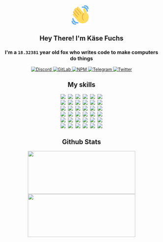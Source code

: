 <div><p align=center><img src=./resources/images/wave.gif width=64px height=64px></p><h2 align=center>Hey There! I'm Käse Fuchs</h2><h3 align=center>I'm a <code>18.32381</code> year old fox who writes code to make computers do things</h3><p align=center><a href=https://discord.com/users/507526681125322772><img alt=Discord src="https://img.shields.io/badge/Discord-5865F2?logo=discord&logoColor=white&style=flat-square#cd6df0e137eb68067bd050a16ea6dbc8"> </a><a href=https://gitlab.com/kasefuchs><img alt=GitLab src="https://img.shields.io/badge/GitLab-330F63?logo=gitlab&logoColor=white&style=flat-square#cd6df0e137eb68067bd050a16ea6dbc8"> </a><a href=https://npmjs.com/~kasefuchs><img alt=NPM src="https://img.shields.io/badge/NPM-CB3837?logo=npm&logoColor=white&style=flat-square#cd6df0e137eb68067bd050a16ea6dbc8"> </a><a href=https://t.me/kasefuchs><img alt=Telegram src="https://img.shields.io/badge/Telegram-2CA5E0?logo=telegram&logoColor=white&style=flat-square#cd6df0e137eb68067bd050a16ea6dbc8"> </a><a href=https://twitter.com/kasefuchs><img alt=Twitter src="https://img.shields.io/badge/Twitter-1DA1F2?logo=twitter&logoColor=white&style=flat-square#cd6df0e137eb68067bd050a16ea6dbc8"></a></p><h2 align=center>My skills</h2><p align=center><a href=https://aws.amazon.com/ ><picture><source srcset="https://skillicons.dev/icons?i=aws&theme=dark#cd6df0e137eb68067bd050a16ea6dbc8" media="(prefers-color-scheme: dark)"><source srcset="https://skillicons.dev/icons?i=aws&theme=light#cd6df0e137eb68067bd050a16ea6dbc8" media="(prefers-color-scheme: light), (prefers-color-scheme: no-preference)"><img src="https://skillicons.dev/icons?i=aws&theme=light#cd6df0e137eb68067bd050a16ea6dbc8"></picture></a>&nbsp;&nbsp;<a href=https://en.wikipedia.org/wiki/Bash_(Unix_shell)><picture><source srcset="https://skillicons.dev/icons?i=bash&theme=dark#cd6df0e137eb68067bd050a16ea6dbc8" media="(prefers-color-scheme: dark)"><source srcset="https://skillicons.dev/icons?i=bash&theme=light#cd6df0e137eb68067bd050a16ea6dbc8" media="(prefers-color-scheme: light), (prefers-color-scheme: no-preference)"><img src="https://skillicons.dev/icons?i=bash&theme=light#cd6df0e137eb68067bd050a16ea6dbc8"></picture></a>&nbsp;&nbsp;<a href=https://discord.com/developers/docs><picture><source srcset="https://skillicons.dev/icons?i=bots&theme=dark#cd6df0e137eb68067bd050a16ea6dbc8" media="(prefers-color-scheme: dark)"><source srcset="https://skillicons.dev/icons?i=bots&theme=light#cd6df0e137eb68067bd050a16ea6dbc8" media="(prefers-color-scheme: light), (prefers-color-scheme: no-preference)"><img src="https://skillicons.dev/icons?i=bots&theme=light#cd6df0e137eb68067bd050a16ea6dbc8"></picture></a>&nbsp;&nbsp;<a href=https://www.cloudflare.com/ ><picture><source srcset="https://skillicons.dev/icons?i=cloudflare&theme=dark#cd6df0e137eb68067bd050a16ea6dbc8" media="(prefers-color-scheme: dark)"><source srcset="https://skillicons.dev/icons?i=cloudflare&theme=light#cd6df0e137eb68067bd050a16ea6dbc8" media="(prefers-color-scheme: light), (prefers-color-scheme: no-preference)"><img src="https://skillicons.dev/icons?i=cloudflare&theme=light#cd6df0e137eb68067bd050a16ea6dbc8"></picture></a>&nbsp;&nbsp;<a href=https://en.wikipedia.org/wiki/CSS><picture><source srcset="https://skillicons.dev/icons?i=css&theme=dark#cd6df0e137eb68067bd050a16ea6dbc8" media="(prefers-color-scheme: dark)"><source srcset="https://skillicons.dev/icons?i=css&theme=light#cd6df0e137eb68067bd050a16ea6dbc8" media="(prefers-color-scheme: light), (prefers-color-scheme: no-preference)"><img src="https://skillicons.dev/icons?i=css&theme=light#cd6df0e137eb68067bd050a16ea6dbc8"></picture></a>&nbsp;&nbsp;<a href=https://www.docker.com/ ><picture><source srcset="https://skillicons.dev/icons?i=docker&theme=dark#cd6df0e137eb68067bd050a16ea6dbc8" media="(prefers-color-scheme: dark)"><source srcset="https://skillicons.dev/icons?i=docker&theme=light#cd6df0e137eb68067bd050a16ea6dbc8" media="(prefers-color-scheme: light), (prefers-color-scheme: no-preference)"><img src="https://skillicons.dev/icons?i=docker&theme=light#cd6df0e137eb68067bd050a16ea6dbc8"></picture></a><br><a href=https://www.electronjs.org/ ><picture><source srcset="https://skillicons.dev/icons?i=electron&theme=dark#cd6df0e137eb68067bd050a16ea6dbc8" media="(prefers-color-scheme: dark)"><source srcset="https://skillicons.dev/icons?i=electron&theme=light#cd6df0e137eb68067bd050a16ea6dbc8" media="(prefers-color-scheme: light), (prefers-color-scheme: no-preference)"><img src="https://skillicons.dev/icons?i=electron&theme=light#cd6df0e137eb68067bd050a16ea6dbc8"></picture></a>&nbsp;&nbsp;<a href=https://expressjs.com/ ><picture><source srcset="https://skillicons.dev/icons?i=express&theme=dark#cd6df0e137eb68067bd050a16ea6dbc8" media="(prefers-color-scheme: dark)"><source srcset="https://skillicons.dev/icons?i=express&theme=light#cd6df0e137eb68067bd050a16ea6dbc8" media="(prefers-color-scheme: light), (prefers-color-scheme: no-preference)"><img src="https://skillicons.dev/icons?i=express&theme=light#cd6df0e137eb68067bd050a16ea6dbc8"></picture></a>&nbsp;&nbsp;<a href=https://www.figma.com/ ><picture><source srcset="https://skillicons.dev/icons?i=figma&theme=dark#cd6df0e137eb68067bd050a16ea6dbc8" media="(prefers-color-scheme: dark)"><source srcset="https://skillicons.dev/icons?i=figma&theme=light#cd6df0e137eb68067bd050a16ea6dbc8" media="(prefers-color-scheme: light), (prefers-color-scheme: no-preference)"><img src="https://skillicons.dev/icons?i=figma&theme=light#cd6df0e137eb68067bd050a16ea6dbc8"></picture></a>&nbsp;&nbsp;<a href=https://firebase.google.com/ ><picture><source srcset="https://skillicons.dev/icons?i=firebase&theme=dark#cd6df0e137eb68067bd050a16ea6dbc8" media="(prefers-color-scheme: dark)"><source srcset="https://skillicons.dev/icons?i=firebase&theme=light#cd6df0e137eb68067bd050a16ea6dbc8" media="(prefers-color-scheme: light), (prefers-color-scheme: no-preference)"><img src="https://skillicons.dev/icons?i=firebase&theme=light#cd6df0e137eb68067bd050a16ea6dbc8"></picture></a>&nbsp;&nbsp;<a href=https://flask.palletsprojects.com/ ><picture><source srcset="https://skillicons.dev/icons?i=flask&theme=dark#cd6df0e137eb68067bd050a16ea6dbc8" media="(prefers-color-scheme: dark)"><source srcset="https://skillicons.dev/icons?i=flask&theme=light#cd6df0e137eb68067bd050a16ea6dbc8" media="(prefers-color-scheme: light), (prefers-color-scheme: no-preference)"><img src="https://skillicons.dev/icons?i=flask&theme=light#cd6df0e137eb68067bd050a16ea6dbc8"></picture></a>&nbsp;&nbsp;<a href=https://cloud.google.com/ ><picture><source srcset="https://skillicons.dev/icons?i=gcp&theme=dark#cd6df0e137eb68067bd050a16ea6dbc8" media="(prefers-color-scheme: dark)"><source srcset="https://skillicons.dev/icons?i=gcp&theme=light#cd6df0e137eb68067bd050a16ea6dbc8" media="(prefers-color-scheme: light), (prefers-color-scheme: no-preference)"><img src="https://skillicons.dev/icons?i=gcp&theme=light#cd6df0e137eb68067bd050a16ea6dbc8"></picture></a><br><a href=https://git-scm.com/ ><picture><source srcset="https://skillicons.dev/icons?i=git&theme=dark#cd6df0e137eb68067bd050a16ea6dbc8" media="(prefers-color-scheme: dark)"><source srcset="https://skillicons.dev/icons?i=git&theme=light#cd6df0e137eb68067bd050a16ea6dbc8" media="(prefers-color-scheme: light), (prefers-color-scheme: no-preference)"><img src="https://skillicons.dev/icons?i=git&theme=light#cd6df0e137eb68067bd050a16ea6dbc8"></picture></a>&nbsp;&nbsp;<a href=https://github.com/ ><picture><source srcset="https://skillicons.dev/icons?i=github&theme=dark#cd6df0e137eb68067bd050a16ea6dbc8" media="(prefers-color-scheme: dark)"><source srcset="https://skillicons.dev/icons?i=github&theme=light#cd6df0e137eb68067bd050a16ea6dbc8" media="(prefers-color-scheme: light), (prefers-color-scheme: no-preference)"><img src="https://skillicons.dev/icons?i=github&theme=light#cd6df0e137eb68067bd050a16ea6dbc8"></picture></a>&nbsp;&nbsp;<a href=https://gitlab.com/ ><picture><source srcset="https://skillicons.dev/icons?i=gitlab&theme=dark#cd6df0e137eb68067bd050a16ea6dbc8" media="(prefers-color-scheme: dark)"><source srcset="https://skillicons.dev/icons?i=gitlab&theme=light#cd6df0e137eb68067bd050a16ea6dbc8" media="(prefers-color-scheme: light), (prefers-color-scheme: no-preference)"><img src="https://skillicons.dev/icons?i=gitlab&theme=light#cd6df0e137eb68067bd050a16ea6dbc8"></picture></a>&nbsp;&nbsp;<a href=https://www.heroku.com/ ><picture><source srcset="https://skillicons.dev/icons?i=heroku&theme=dark#cd6df0e137eb68067bd050a16ea6dbc8" media="(prefers-color-scheme: dark)"><source srcset="https://skillicons.dev/icons?i=heroku&theme=light#cd6df0e137eb68067bd050a16ea6dbc8" media="(prefers-color-scheme: light), (prefers-color-scheme: no-preference)"><img src="https://skillicons.dev/icons?i=heroku&theme=light#cd6df0e137eb68067bd050a16ea6dbc8"></picture></a>&nbsp;&nbsp;<a href=https://en.wikipedia.org/wiki/HTML><picture><source srcset="https://skillicons.dev/icons?i=html&theme=dark#cd6df0e137eb68067bd050a16ea6dbc8" media="(prefers-color-scheme: dark)"><source srcset="https://skillicons.dev/icons?i=html&theme=light#cd6df0e137eb68067bd050a16ea6dbc8" media="(prefers-color-scheme: light), (prefers-color-scheme: no-preference)"><img src="https://skillicons.dev/icons?i=html&theme=light#cd6df0e137eb68067bd050a16ea6dbc8"></picture></a>&nbsp;&nbsp;<a href=https://en.wikipedia.org/wiki/JavaScript><picture><source srcset="https://skillicons.dev/icons?i=js&theme=dark#cd6df0e137eb68067bd050a16ea6dbc8" media="(prefers-color-scheme: dark)"><source srcset="https://skillicons.dev/icons?i=js&theme=light#cd6df0e137eb68067bd050a16ea6dbc8" media="(prefers-color-scheme: light), (prefers-color-scheme: no-preference)"><img src="https://skillicons.dev/icons?i=js&theme=light#cd6df0e137eb68067bd050a16ea6dbc8"></picture></a><br><a href=https://en.wikipedia.org/wiki/Linux><picture><source srcset="https://skillicons.dev/icons?i=linux&theme=dark#cd6df0e137eb68067bd050a16ea6dbc8" media="(prefers-color-scheme: dark)"><source srcset="https://skillicons.dev/icons?i=linux&theme=light#cd6df0e137eb68067bd050a16ea6dbc8" media="(prefers-color-scheme: light), (prefers-color-scheme: no-preference)"><img src="https://skillicons.dev/icons?i=linux&theme=light#cd6df0e137eb68067bd050a16ea6dbc8"></picture></a>&nbsp;&nbsp;<a href=https://mui.com/ ><picture><source srcset="https://skillicons.dev/icons?i=materialui&theme=dark#cd6df0e137eb68067bd050a16ea6dbc8" media="(prefers-color-scheme: dark)"><source srcset="https://skillicons.dev/icons?i=materialui&theme=light#cd6df0e137eb68067bd050a16ea6dbc8" media="(prefers-color-scheme: light), (prefers-color-scheme: no-preference)"><img src="https://skillicons.dev/icons?i=materialui&theme=light#cd6df0e137eb68067bd050a16ea6dbc8"></picture></a>&nbsp;&nbsp;<a href=https://en.wikipedia.org/wiki/Markdown><picture><source srcset="https://skillicons.dev/icons?i=md&theme=dark#cd6df0e137eb68067bd050a16ea6dbc8" media="(prefers-color-scheme: dark)"><source srcset="https://skillicons.dev/icons?i=md&theme=light#cd6df0e137eb68067bd050a16ea6dbc8" media="(prefers-color-scheme: light), (prefers-color-scheme: no-preference)"><img src="https://skillicons.dev/icons?i=md&theme=light#cd6df0e137eb68067bd050a16ea6dbc8"></picture></a>&nbsp;&nbsp;<a href=https://www.mongodb.com/ ><picture><source srcset="https://skillicons.dev/icons?i=mongodb&theme=dark#cd6df0e137eb68067bd050a16ea6dbc8" media="(prefers-color-scheme: dark)"><source srcset="https://skillicons.dev/icons?i=mongodb&theme=light#cd6df0e137eb68067bd050a16ea6dbc8" media="(prefers-color-scheme: light), (prefers-color-scheme: no-preference)"><img src="https://skillicons.dev/icons?i=mongodb&theme=light#cd6df0e137eb68067bd050a16ea6dbc8"></picture></a>&nbsp;&nbsp;<a href=https://www.mysql.com/ ><picture><source srcset="https://skillicons.dev/icons?i=mysql&theme=dark#cd6df0e137eb68067bd050a16ea6dbc8" media="(prefers-color-scheme: dark)"><source srcset="https://skillicons.dev/icons?i=mysql&theme=light#cd6df0e137eb68067bd050a16ea6dbc8" media="(prefers-color-scheme: light), (prefers-color-scheme: no-preference)"><img src="https://skillicons.dev/icons?i=mysql&theme=light#cd6df0e137eb68067bd050a16ea6dbc8"></picture></a>&nbsp;&nbsp;<a href=https://nextjs.org/ ><picture><source srcset="https://skillicons.dev/icons?i=nextjs&theme=dark#cd6df0e137eb68067bd050a16ea6dbc8" media="(prefers-color-scheme: dark)"><source srcset="https://skillicons.dev/icons?i=nextjs&theme=light#cd6df0e137eb68067bd050a16ea6dbc8" media="(prefers-color-scheme: light), (prefers-color-scheme: no-preference)"><img src="https://skillicons.dev/icons?i=nextjs&theme=light#cd6df0e137eb68067bd050a16ea6dbc8"></picture></a><br><a href=https://nodejs.org/en/ ><picture><source srcset="https://skillicons.dev/icons?i=nodejs&theme=dark#cd6df0e137eb68067bd050a16ea6dbc8" media="(prefers-color-scheme: dark)"><source srcset="https://skillicons.dev/icons?i=nodejs&theme=light#cd6df0e137eb68067bd050a16ea6dbc8" media="(prefers-color-scheme: light), (prefers-color-scheme: no-preference)"><img src="https://skillicons.dev/icons?i=nodejs&theme=light#cd6df0e137eb68067bd050a16ea6dbc8"></picture></a>&nbsp;&nbsp;<a href=https://www.postgresql.org/ ><picture><source srcset="https://skillicons.dev/icons?i=postgres&theme=dark#cd6df0e137eb68067bd050a16ea6dbc8" media="(prefers-color-scheme: dark)"><source srcset="https://skillicons.dev/icons?i=postgres&theme=light#cd6df0e137eb68067bd050a16ea6dbc8" media="(prefers-color-scheme: light), (prefers-color-scheme: no-preference)"><img src="https://skillicons.dev/icons?i=postgres&theme=light#cd6df0e137eb68067bd050a16ea6dbc8"></picture></a>&nbsp;&nbsp;<a href=https://learn.microsoft.com/en-us/powershell/ ><picture><source srcset="https://skillicons.dev/icons?i=powershell&theme=dark#cd6df0e137eb68067bd050a16ea6dbc8" media="(prefers-color-scheme: dark)"><source srcset="https://skillicons.dev/icons?i=powershell&theme=light#cd6df0e137eb68067bd050a16ea6dbc8" media="(prefers-color-scheme: light), (prefers-color-scheme: no-preference)"><img src="https://skillicons.dev/icons?i=powershell&theme=light#cd6df0e137eb68067bd050a16ea6dbc8"></picture></a>&nbsp;&nbsp;<a href=https://www.python.org/ ><picture><source srcset="https://skillicons.dev/icons?i=py&theme=dark#cd6df0e137eb68067bd050a16ea6dbc8" media="(prefers-color-scheme: dark)"><source srcset="https://skillicons.dev/icons?i=py&theme=light#cd6df0e137eb68067bd050a16ea6dbc8" media="(prefers-color-scheme: light), (prefers-color-scheme: no-preference)"><img src="https://skillicons.dev/icons?i=py&theme=light#cd6df0e137eb68067bd050a16ea6dbc8"></picture></a>&nbsp;&nbsp;<a href=https://www.raspberrypi.org/ ><picture><source srcset="https://skillicons.dev/icons?i=raspberrypi&theme=dark#cd6df0e137eb68067bd050a16ea6dbc8" media="(prefers-color-scheme: dark)"><source srcset="https://skillicons.dev/icons?i=raspberrypi&theme=light#cd6df0e137eb68067bd050a16ea6dbc8" media="(prefers-color-scheme: light), (prefers-color-scheme: no-preference)"><img src="https://skillicons.dev/icons?i=raspberrypi&theme=light#cd6df0e137eb68067bd050a16ea6dbc8"></picture></a>&nbsp;&nbsp;<a href=https://reactjs.org/ ><picture><source srcset="https://skillicons.dev/icons?i=react&theme=dark#cd6df0e137eb68067bd050a16ea6dbc8" media="(prefers-color-scheme: dark)"><source srcset="https://skillicons.dev/icons?i=react&theme=light#cd6df0e137eb68067bd050a16ea6dbc8" media="(prefers-color-scheme: light), (prefers-color-scheme: no-preference)"><img src="https://skillicons.dev/icons?i=react&theme=light#cd6df0e137eb68067bd050a16ea6dbc8"></picture></a><br><a href=https://redux.js.org/ ><picture><source srcset="https://skillicons.dev/icons?i=redux&theme=dark#cd6df0e137eb68067bd050a16ea6dbc8" media="(prefers-color-scheme: dark)"><source srcset="https://skillicons.dev/icons?i=redux&theme=light#cd6df0e137eb68067bd050a16ea6dbc8" media="(prefers-color-scheme: light), (prefers-color-scheme: no-preference)"><img src="https://skillicons.dev/icons?i=redux&theme=light#cd6df0e137eb68067bd050a16ea6dbc8"></picture></a>&nbsp;&nbsp;<a href=https://en.wikipedia.org/wiki/Regular_expression><picture><source srcset="https://skillicons.dev/icons?i=regex&theme=dark#cd6df0e137eb68067bd050a16ea6dbc8" media="(prefers-color-scheme: dark)"><source srcset="https://skillicons.dev/icons?i=regex&theme=light#cd6df0e137eb68067bd050a16ea6dbc8" media="(prefers-color-scheme: light), (prefers-color-scheme: no-preference)"><img src="https://skillicons.dev/icons?i=regex&theme=light#cd6df0e137eb68067bd050a16ea6dbc8"></picture></a>&nbsp;&nbsp;<a href=https://en.wikipedia.org/wiki/Sass_(stylesheet_language)><picture><source srcset="https://skillicons.dev/icons?i=sass&theme=dark#cd6df0e137eb68067bd050a16ea6dbc8" media="(prefers-color-scheme: dark)"><source srcset="https://skillicons.dev/icons?i=sass&theme=light#cd6df0e137eb68067bd050a16ea6dbc8" media="(prefers-color-scheme: light), (prefers-color-scheme: no-preference)"><img src="https://skillicons.dev/icons?i=sass&theme=light#cd6df0e137eb68067bd050a16ea6dbc8"></picture></a>&nbsp;&nbsp;<a href=https://www.typescriptlang.org/ ><picture><source srcset="https://skillicons.dev/icons?i=ts&theme=dark#cd6df0e137eb68067bd050a16ea6dbc8" media="(prefers-color-scheme: dark)"><source srcset="https://skillicons.dev/icons?i=ts&theme=light#cd6df0e137eb68067bd050a16ea6dbc8" media="(prefers-color-scheme: light), (prefers-color-scheme: no-preference)"><img src="https://skillicons.dev/icons?i=ts&theme=light#cd6df0e137eb68067bd050a16ea6dbc8"></picture></a>&nbsp;&nbsp;<a href=https://unity.com/ ><picture><source srcset="https://skillicons.dev/icons?i=unity&theme=dark#cd6df0e137eb68067bd050a16ea6dbc8" media="(prefers-color-scheme: dark)"><source srcset="https://skillicons.dev/icons?i=unity&theme=light#cd6df0e137eb68067bd050a16ea6dbc8" media="(prefers-color-scheme: light), (prefers-color-scheme: no-preference)"><img src="https://skillicons.dev/icons?i=unity&theme=light#cd6df0e137eb68067bd050a16ea6dbc8"></picture></a>&nbsp;&nbsp;<a href=https://workers.cloudflare.com/ ><picture><source srcset="https://skillicons.dev/icons?i=workers&theme=dark#cd6df0e137eb68067bd050a16ea6dbc8" media="(prefers-color-scheme: dark)"><source srcset="https://skillicons.dev/icons?i=workers&theme=light#cd6df0e137eb68067bd050a16ea6dbc8" media="(prefers-color-scheme: light), (prefers-color-scheme: no-preference)"><img src="https://skillicons.dev/icons?i=workers&theme=light#cd6df0e137eb68067bd050a16ea6dbc8"></picture></a><br></p><h2 align=center>Github Stats</h2><p align=center><picture><source srcset="https://github-readme-stats-kasefuchs.vercel.app/api/?count_private=true&hide_border=true&hide_rank=true&line_height=20&hide_title=true&username=Kasefuchs&theme=dark#cd6df0e137eb68067bd050a16ea6dbc8" media="(prefers-color-scheme: dark)"><source srcset="https://github-readme-stats-kasefuchs.vercel.app/api/?count_private=true&hide_border=true&hide_rank=true&line_height=20&hide_title=true&username=Kasefuchs&theme=light#cd6df0e137eb68067bd050a16ea6dbc8" media="(prefers-color-scheme: light), (prefers-color-scheme: no-preference)"><img align=middle width=350 height=140 src="https://github-readme-stats-kasefuchs.vercel.app/api/?count_private=true&hide_border=true&hide_rank=true&line_height=20&hide_title=true&username=Kasefuchs&theme=light#cd6df0e137eb68067bd050a16ea6dbc8"></picture><picture><source srcset="https://github-readme-stats-kasefuchs.vercel.app/api/top-langs/?count_private=true&hide_border=true&layout=compact&username=Kasefuchs&theme=dark#cd6df0e137eb68067bd050a16ea6dbc8" media="(prefers-color-scheme: dark)"><source srcset="https://github-readme-stats-kasefuchs.vercel.app/api/top-langs/?count_private=true&hide_border=true&layout=compact&username=Kasefuchs&theme=light#cd6df0e137eb68067bd050a16ea6dbc8" media="(prefers-color-scheme: light), (prefers-color-scheme: no-preference)"><img align=middle width=350 height=140 src="https://github-readme-stats-kasefuchs.vercel.app/api/top-langs/?count_private=true&hide_border=true&layout=compact&username=Kasefuchs&theme=light#cd6df0e137eb68067bd050a16ea6dbc8"></picture></p><img src="https://hit.yhype.me/github/profile?user_id=64592097#cd6df0e137eb68067bd050a16ea6dbc8" alt=""></div>